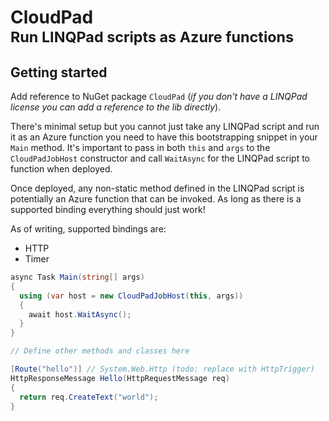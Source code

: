 # CloudPad<br/><small>Run LINQPad scripts as Azure functions</small>

## Getting started

Add reference to NuGet package `CloudPad` (_if you don't have a LINQPad license you can add a reference to the lib directly_).

There's minimal setup but you cannot just take any LINQPad script and run it as an Azure function you need to have this bootstrapping snippet in your `Main` method. It's important to pass in both `this` and `args` to the `CloudPadJobHost` constructor and call `WaitAsync` for the LINQPad script to function when deployed.

Once deployed, any non-static method defined in the LINQPad script is potentially an Azure function that can be invoked. As long as there is a supported binding everything should just work!

As of writing, supported bindings are:

* HTTP
* Timer

```cs
async Task Main(string[] args)
{
  using (var host = new CloudPadJobHost(this, args))
  {
    await host.WaitAsync();
  }
}

// Define other methods and classes here

[Route("hello")] // System.Web.Http (todo: replace with HttpTrigger)
HttpResponseMessage Hello(HttpRequestMessage req)
{
  return req.CreateText("world");
}
```
